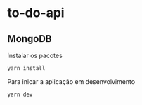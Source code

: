 # to-do-api


## MongoDB

Instalar os pacotes

```bash
yarn install
```

Para inicar a aplicação em desenvolvimento

```bash
yarn dev
```

